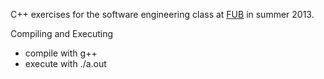 C++ exercises for the software engineering class at [FUB](https://www.unibz.it) in summer 2013.


Compiling and Executing

- compile with g++
- execute with ./a.out

